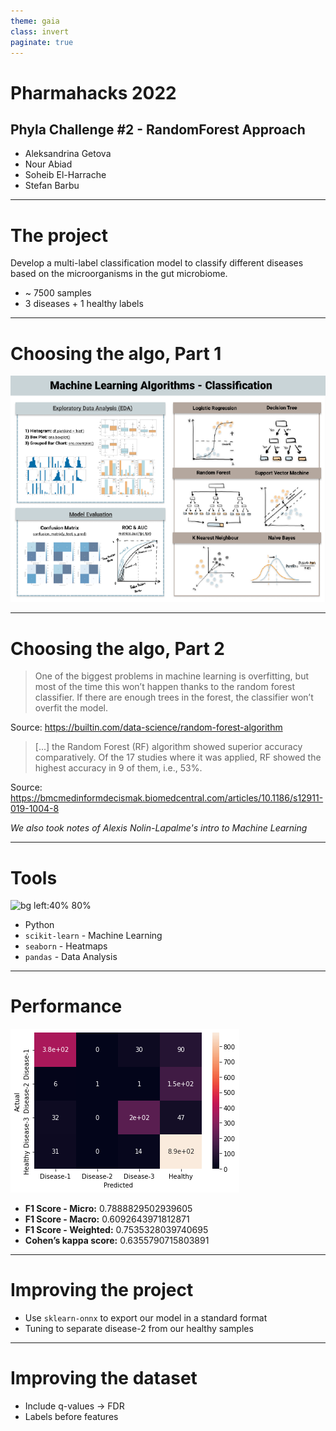 ```yaml
---
theme: gaia
class: invert
paginate: true
---
```


<!-- ![bg left:40% 80%](assets/logo.png) -->

# **Pharmahacks 2022**

## Phyla Challenge #2 - RandomForest Approach

- Aleksandrina Getova
- Nour Abiad
- Soheib El-Harrache
- Stefan Barbu

---

# The project

Develop a multi-label classification model to classify different diseases based on the microorganisms in the gut microbiome.

- ~ 7500 samples
- 3 diseases + 1 healthy labels

---

# Choosing the algo, Part 1

![img](assets/algos.png)

---

# Choosing the algo, Part 2

> One of the biggest problems in machine learning is overfitting, but most of the time this won’t happen thanks to the random forest classifier. If there are enough trees in the forest, the classifier won’t overfit the model.

Source: https://builtin.com/data-science/random-forest-algorithm

>[...] the Random Forest (RF) algorithm showed superior accuracy comparatively. Of the 17 studies where it was applied, RF showed the highest accuracy in 9 of them, i.e., 53%.

Source: https://bmcmedinformdecismak.biomedcentral.com/articles/10.1186/s12911-019-1004-8

*We also took notes of Alexis Nolin-Lapalme's intro to Machine Learning*

---

# Tools

![bg left:40% 80%](https://upload.wikimedia.org/wikipedia/commons/0/05/Scikit_learn_logo_small.svg)

- Python
- `scikit-learn` - Machine Learning
- `seaborn` - Heatmaps
- `pandas` - Data Analysis

---

# Performance

![bg left:40% 80%](assets/metrics.png)

- **F1 Score - Micro:**  0.7888829502939605
- **F1 Score - Macro:**  0.6092643971812871
- **F1 Score - Weighted:**  0.7535328039740695
- **Cohen’s kappa score:**  0.6355790715803891

---

# Improving the project

- Use `sklearn-onnx` to export our model in a standard format
- Tuning to separate disease-2 from our healthy samples

---

# Improving the dataset

- Include q-values -> FDR
- Labels before features
